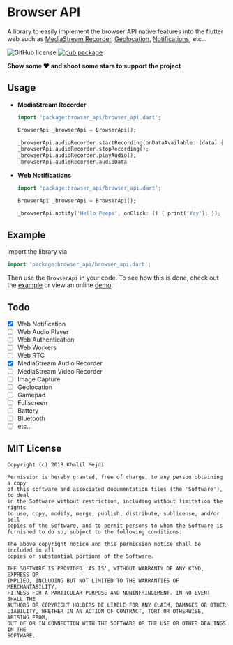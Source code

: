 # Browser API

A library to easily implement the browser API native features into the flutter web such as [MediaStream Recorder](https://developer.mozilla.org/en-US/docs/Web/API/MediaRecorder), [Geolocation](https://developer.mozilla.org/en-US/docs/Web/API/Geolocation_API), [Notifications](https://developer.mozilla.org/en-US/docs/Web/API/notification), etc...

![GitHub license](https://img.shields.io/badge/license-MIT-blue.svg?style=flat-square)
[![pub package](https://img.shields.io/pub/v/browser_api.svg?style=flat-square)](https://pub.dartlang.org/packages/browser_api) 

**Show some ❤️ and shoot some stars to support the project**
## Usage

* **MediaStream Recorder**
    ```dart
    import 'package:browser_api/browser_api.dart';

    BrowserApi _browserApi = BrowserApi();

    _browserApi.audioRecorder.startRecording(onDataAvailable: (data) { });
    _browserApi.audioRecorder.stopRecording();
    _browserApi.audioRecorder.playAudio();
    _browserApi.audioRecorder.audioData
    ```
* **Web Notifications**
    ```dart
    import 'package:browser_api/browser_api.dart';

    BrowserApi _browserApi = BrowserApi();

    _browserApi.notify('Hello Peeps', onClick: () { print('Yay'); });
    ```

## Example
Import the library via

```dart
import 'package:browser_api/browser_api.dart';
```

Then use the `BrowserApi` in your code. To see how this is done,
check out the [example](./example) or view an online [demo](https://bujupah-browserapi.surge.sh/).

## Todo
- [x] Web Notification
- [ ] Web Audio Player
- [ ] Web Authentication
- [ ] Web Workers
- [ ] Web RTC
- [x] MediaStream Audio Recorder
- [ ] MediaStream Video Recorder
- [ ] Image Capture
- [ ] Geolocation
- [ ] Gamepad
- [ ] Fullscreen
- [ ] Battery
- [ ] Bluetooth
- [ ] etc...

## MIT License
```
Copyright (c) 2018 Khalil Mejdi

Permission is hereby granted, free of charge, to any person obtaining a copy
of this software and associated documentation files (the 'Software'), to deal
in the Software without restriction, including without limitation the rights
to use, copy, modify, merge, publish, distribute, sublicense, and/or sell
copies of the Software, and to permit persons to whom the Software is
furnished to do so, subject to the following conditions:

The above copyright notice and this permission notice shall be included in all
copies or substantial portions of the Software.

THE SOFTWARE IS PROVIDED 'AS IS', WITHOUT WARRANTY OF ANY KIND, EXPRESS OR
IMPLIED, INCLUDING BUT NOT LIMITED TO THE WARRANTIES OF MERCHANTABILITY,
FITNESS FOR A PARTICULAR PURPOSE AND NONINFRINGEMENT. IN NO EVENT SHALL THE
AUTHORS OR COPYRIGHT HOLDERS BE LIABLE FOR ANY CLAIM, DAMAGES OR OTHER
LIABILITY, WHETHER IN AN ACTION OF CONTRACT, TORT OR OTHERWISE, ARISING FROM,
OUT OF OR IN CONNECTION WITH THE SOFTWARE OR THE USE OR OTHER DEALINGS IN THE
SOFTWARE.
```